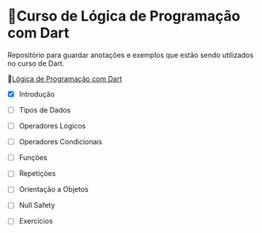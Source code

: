 # 📱Curso de Lógica de Programação com Dart 

Repositório para guardar anotações e exemplos que estão sendo utilizados no curso de Dart.

🔗[Lógica de Programação com Dart](https://balta.io/cursos/logica-de-programacao-com-dart)

- [X] Introdução
- [ ] Tipos de Dados
- [ ] Operadores Lógicos
- [ ] Operadores Condicionais
- [ ] Funções
- [ ] Repetições
- [ ] Orientação a Objetos
- [ ] Null Safety
- [ ] Exercícios

